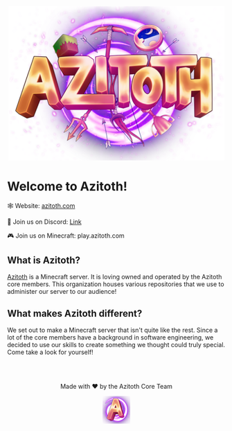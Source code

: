 <p align="center">
  <img src="../assets/logo_scaled.png" style="max-width:500px" />
</p>

# Welcome to Azitoth!

🕸️ Website: [azitoth.com](https://azitoth.com)

📢 Join us on Discord: [Link](https://discord.gg/m2c6D2U6QH)

🎮 Join us on Minecraft: play.azitoth.com

## What is Azitoth?

[Azitoth](https://azitoth.com) is a Minecraft server. It is loving owned and operated by the Azitoth core members. This organization houses various repositories that we use to administer our server to our audience!

## What makes Azitoth different?

We set out to make a Minecraft server that isn't quite like the rest. Since a lot of the core members have a background in software engineering, we decided to use our skills to create something we thought could truly special. Come take a look for yourself!

<br/>
<br/>

<p align="center">
    Made with ❤️ by the Azitoth Core Team
</p>

<p align="center">
  <img src="../assets/icon_256.png" style="max-width:500px" />
</p>
